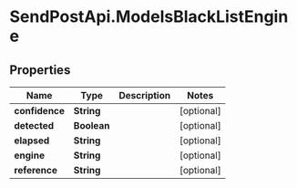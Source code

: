 # SendPostApi.ModelsBlackListEngine

## Properties
Name | Type | Description | Notes
------------ | ------------- | ------------- | -------------
**confidence** | **String** |  | [optional] 
**detected** | **Boolean** |  | [optional] 
**elapsed** | **String** |  | [optional] 
**engine** | **String** |  | [optional] 
**reference** | **String** |  | [optional] 


